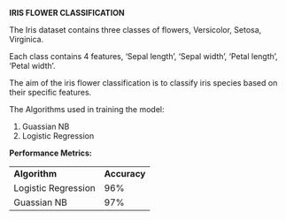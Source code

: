 <b> **IRIS FLOWER CLASSIFICATION**  </b>

The Iris dataset contains three classes of flowers, Versicolor, Setosa, Virginica.

Each class contains 4 features, ‘Sepal length’, ‘Sepal width’, ‘Petal length’, ‘Petal width’. 

The aim of the iris flower classification is to classify iris species based on their specific features.


The Algorithms used in training the model:
1. Guassian NB
2. Logistic Regression




**Performance Metrics:**
<table>
    <tr> <td> <b> Algorithm  <b> </td>  <td> <b> Accuracy<b> </td> </tr>  
        <tr> <td> Logistic Regression </td> <td>  96%  </td> </tr>
        <tr> <td> Guassian NB </td> <td>  97%  </td> </tr>
